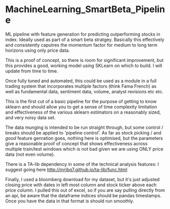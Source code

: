 # MachineLearning_SmartBeta_Pipeline
ML pipeline with feature generation for predicting outperforming stocks in index. Ideally used as part of a smart beta stratgey. Basically this effectively and consistently caputres the momentum factor for medium to long term horizons using only price data.

This is a proof of concept, so there is room for significant improvement, but this provides a good, working model using SKLearn on which to build. I will update from time to time.

Once fully tuned and automated, this could be used as a module in a full trading system that incorporates multiple factors (think Fama French) as well as fundamental data, sentiment data, volume, analyst revisions etc etc.

This is the first cut of a basic pipeline for the purpose of getting to know sklearn and should allow you to get a sense of time complexity limitation and effectiveness of the various sklearn estimators on a reasonably sized, and very noisy data set. 

The data munging is intended to be run straight through, but some control / breaks should be applied to 'pipeline control'.
As far as stock picking / and *good* feature genration goes, nothing here is optimised, but the parameters give a reasonable proof of concept that shows effectiveness across multiple train/test windows which is not bad given we are using ONLY price data (not even volume).

There is a TA-lib dependency in some of the technical analysis features: I suggest going here http://mrjbq7.github.io/ta-lib/func.html

Finally, I used a bloomberg download for my dataset, but it's just adjusted closing price with dates in left most column and stock ticker above each price column. I pulled this out of excel, so if you are say pulling directly from an api, be aware that the dataframe indices should be pandas timestamps. Once you have the data in that format is should run smoothly.

